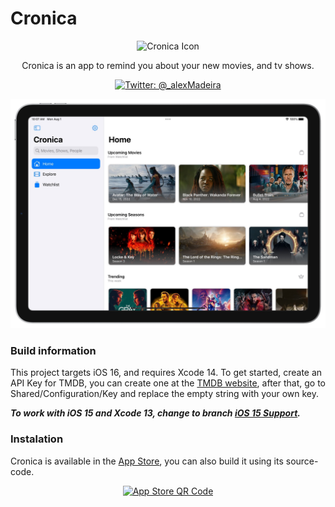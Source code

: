 # Cronica

<p align="center">
    <img src="https://cronica.alexandremadeira.dev/resources/img/icon.png" alt="Cronica Icon" width="100" height="100" />
</p>

<p align="center">
    Cronica is an app to remind you about your new movies, and tv shows.
</p>

<p align="center">
    <a href="https://twitter.com/_alexMadeira">
        <img src="https://img.shields.io/badge/Twitter-@_alexMadeira-lightgrey.svg?style=flat" alt="Twitter: @_alexMadeira" />
    </a>
</p>


<p align="center">
    <img src="https://raw.githubusercontent.com/MadeiraAlexandre/Cronica/8fb81b4f7f1ad54ae8b8df12c790fdf7a1d25bae/Screenshots/CronicaHome.png" alt="Cronica Screenshot" minWidth="220" maxWidth="560" minHeight="120" maxHeight="500">
</p>





### Build information

This project targets iOS 16, and requires Xcode 14. To get started, create an API Key for TMDB, you can create one at the [TMDB website](https://www.themoviedb.org/documentation/api), after that, go to Shared/Configuration/Key and replace the empty string with your own key.

***To work with iOS 15 and Xcode 13, change to branch [iOS 15 Support](https://github.com/MadeiraAlexandre/Cronica/tree/iOS15-Support).***


### Instalation

Cronica is available in the [App Store](https://apple.co/38SXpVJ), you can also build it using its source-code.

<p align="center">
    <a href="https://apple.co/38SXpVJ">
            <img src="https://tools-qr-production.s3.amazonaws.com/output/apple-toolbox/d15209c4e281948b35db08fcd41ac5f0/4ab4af64ddd50c272495eae4245f6a8e.png" alt="App Store QR Code" minWidth="250" minHeight="250" width="300" height="300">
    </a>
 </p>
